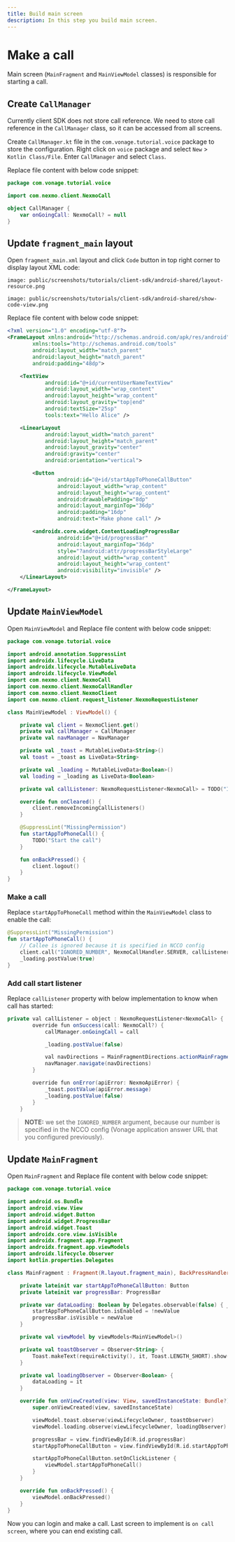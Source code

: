 ```yaml
---
title: Build main screen
description: In this step you build main screen.
---
```


# Make a call

Main screen (`MainFragment` and `MainViewModel` classes) is responsible for starting a call.

## Create `CallManager`

Currently client SDK does not store call reference. We need to store call reference in the `CallManager` class, so it can be accessed from all screens.

Create `CallManager.kt` file in the `com.vonage.tutorial.voice` package to store the configuration. Right click on `voice` package and select `New` > `Kotlin Class/File`. Enter `CallManager` and select `Class`.

Replace file content with below code snippet:

```kotlin
package com.vonage.tutorial.voice

import com.nexmo.client.NexmoCall

object CallManager {
    var onGoingCall: NexmoCall? = null
}
```

## Update `fragment_main` layout

Open `fragment_main.xml` layout and click `Code` button in top right corner to display layout XML code:

```screenshot
image: public/screenshots/tutorials/client-sdk/android-shared/layout-resource.png
```

```screenshot
image: public/screenshots/tutorials/client-sdk/android-shared/show-code-view.png
```

Replace file content with below code snippet:

```xml
<?xml version="1.0" encoding="utf-8"?>
<FrameLayout xmlns:android="http://schemas.android.com/apk/res/android"
        xmlns:tools="http://schemas.android.com/tools"
        android:layout_width="match_parent"
        android:layout_height="match_parent"
        android:padding="48dp">

    <TextView
            android:id="@+id/currentUserNameTextView"
            android:layout_width="wrap_content"
            android:layout_height="wrap_content"
            android:layout_gravity="top|end"
            android:textSize="25sp"
            tools:text="Hello Alice" />

    <LinearLayout
            android:layout_width="match_parent"
            android:layout_height="match_parent"
            android:layout_gravity="center"
            android:gravity="center"
            android:orientation="vertical">

        <Button
                android:id="@+id/startAppToPhoneCallButton"
                android:layout_width="wrap_content"
                android:layout_height="wrap_content"
                android:drawablePadding="8dp"
                android:layout_marginTop="36dp"
                android:padding="16dp"
                android:text="Make phone call" />

        <androidx.core.widget.ContentLoadingProgressBar
                android:id="@+id/progressBar"
                android:layout_marginTop="36dp"
                style="?android:attr/progressBarStyleLarge"
                android:layout_width="wrap_content"
                android:layout_height="wrap_content"
                android:visibility="invisible" />
    </LinearLayout>

</FrameLayout>
```

## Update `MainViewModel`

Open `MainViewModel` and Replace file content with below code snippet:

```kotlin
package com.vonage.tutorial.voice

import android.annotation.SuppressLint
import androidx.lifecycle.LiveData
import androidx.lifecycle.MutableLiveData
import androidx.lifecycle.ViewModel
import com.nexmo.client.NexmoCall
import com.nexmo.client.NexmoCallHandler
import com.nexmo.client.NexmoClient
import com.nexmo.client.request_listener.NexmoRequestListener

class MainViewModel : ViewModel() {

    private val client = NexmoClient.get()
    private val callManager = CallManager
    private val navManager = NavManager

    private val _toast = MutableLiveData<String>()
    val toast = _toast as LiveData<String>

    private val _loading = MutableLiveData<Boolean>()
    val loading = _loading as LiveData<Boolean>

    private val callListener: NexmoRequestListener<NexmoCall> = TODO("Implement call listener")

    override fun onCleared() {
        client.removeIncomingCallListeners()
    }

    @SuppressLint("MissingPermission")
    fun startAppToPhoneCall() {
        TODO("Start the call")
    }

    fun onBackPressed() {
        client.logout()
    }
}
```

### Make a call

Replace `startAppToPhoneCall` method within the `MainViewModel` class to enable the call:

```kotlin
@SuppressLint("MissingPermission")
fun startAppToPhoneCall() {
    // Callee is ignored because it is specified in NCCO config
    client.call("IGNORED_NUMBER", NexmoCallHandler.SERVER, callListener)
    _loading.postValue(true)
}
```

### Add call start listener

Replace `callListener` property with below implementation to know when call has started:

```java
private val callListener = object : NexmoRequestListener<NexmoCall> {
        override fun onSuccess(call: NexmoCall?) {
            callManager.onGoingCall = call

            _loading.postValue(false)

            val navDirections = MainFragmentDirections.actionMainFragmentToOnCallFragment()
            navManager.navigate(navDirections)
        }

        override fun onError(apiError: NexmoApiError) {
            _toast.postValue(apiError.message)
            _loading.postValue(false)
        }
    }
```

> **NOTE:** we set the `IGNORED_NUMBER` argument, because our number is specified in the NCCO config (Vonage application answer URL that you configured previously).


## Update `MainFragment`

Open `MainFragment` and Replace file content with below code snippet:

```kotlin
package com.vonage.tutorial.voice

import android.os.Bundle
import android.view.View
import android.widget.Button
import android.widget.ProgressBar
import android.widget.Toast
import androidx.core.view.isVisible
import androidx.fragment.app.Fragment
import androidx.fragment.app.viewModels
import androidx.lifecycle.Observer
import kotlin.properties.Delegates

class MainFragment : Fragment(R.layout.fragment_main), BackPressHandler {

    private lateinit var startAppToPhoneCallButton: Button
    private lateinit var progressBar: ProgressBar

    private var dataLoading: Boolean by Delegates.observable(false) { _, _, newValue ->
        startAppToPhoneCallButton.isEnabled = !newValue
        progressBar.isVisible = newValue
    }

    private val viewModel by viewModels<MainViewModel>()

    private val toastObserver = Observer<String> {
        Toast.makeText(requireActivity(), it, Toast.LENGTH_SHORT).show();
    }

    private val loadingObserver = Observer<Boolean> {
        dataLoading = it
    }

    override fun onViewCreated(view: View, savedInstanceState: Bundle?) {
        super.onViewCreated(view, savedInstanceState)

        viewModel.toast.observe(viewLifecycleOwner, toastObserver)
        viewModel.loading.observe(viewLifecycleOwner, loadingObserver)

        progressBar = view.findViewById(R.id.progressBar)
        startAppToPhoneCallButton = view.findViewById(R.id.startAppToPhoneCallButton)

        startAppToPhoneCallButton.setOnClickListener {
            viewModel.startAppToPhoneCall()
        }
    }

    override fun onBackPressed() {
        viewModel.onBackPressed()
    }
}
```

Now you can login and make a call. Last screen to implement is `on call screen`, where you can end existing call.